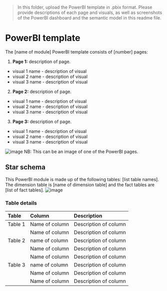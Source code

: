 > In this folder, upload the PowerBI template in .pbix format. Please provide descriptions of each page and visuals, as well as screenshots of the PowerBI dashboard and the semantic model in this readme file.

# PowerBI template

The [name of module] PowerBI template consists of [number] pages:
1. **Page 1:** description of page.
- visual 1 name - description of visual
- visual 2 name - description of visual
- visual 3 name - description of visual

2. **Page 2:** description of page.
- visual 1 name - description of visual
- visual 2 name - description of visual
- visual 3 name - description of visual

3. **Page 3:** description of page.
- visual 1 name - description of visual
- visual 2 name - description of visual
- visual 3 name - description of visual

![image](https://github.com/microsoft/OpenEduAnalytics/blob/8ad9ac9c2e0dd63264e6d6287ed395477d86eab2/modules/creation_kit/docs/Sample_PowerBI_Dashboard.png)
NB: This can be an image of one of the PowerBI pages.

## Star schema
This PowerBI module is made up of the following tables: [list table names]. The dimension table is [name of dimension table] and the fact tables are [list of fact tables].
![image](https://github.com/microsoft/OpenEduAnalytics/blob/9a32556822ebe0d59175a9ced231576bc8bf0a7b/modules/creation_kit/docs/Sample_PowerBI_Star_Schema.png)

### Table details
| Table | Column   | Description   |
| :------------- | :---------- | :----------- |
| Table 1 | Name of column | Description of column |
| | Name of column | Description of column |
| Table 2 | name of column | Description of column |
| | Name of column | Description of column |
| | Name of column | Description of column |
| Table 3 | name of column | Description of column |
| | Name of column | Description of column |
| | Name of column | Description of column |

